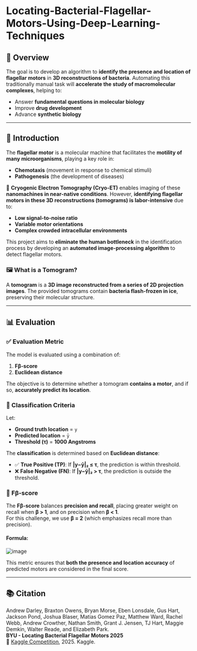 # Locating-Bacterial-Flagellar-Motors-Using-Deep-Learning-Techniques


## 📌 Overview
The goal is to develop an algorithm to **identify the presence and location of flagellar motors** in **3D reconstructions of bacteria**. Automating this traditionally manual task will **accelerate the study of macromolecular complexes**, helping to:
- Answer **fundamental questions in molecular biology**  
- Improve **drug development**  
- Advance **synthetic biology**  

---

## 🔬 Introduction
The **flagellar motor** is a molecular machine that facilitates the **motility of many microorganisms**, playing a key role in:
- **Chemotaxis** (movement in response to chemical stimuli)
- **Pathogenesis** (the development of diseases)

🚀 **Cryogenic Electron Tomography (Cryo-ET)** enables imaging of these **nanomachines in near-native conditions**. However, **identifying flagellar motors in these 3D reconstructions (tomograms) is labor-intensive** due to:
- **Low signal-to-noise ratio**  
- **Variable motor orientations**  
- **Complex crowded intracellular environments**  

This project aims to **eliminate the human bottleneck** in the identification process by developing an **automated image-processing algorithm** to detect flagellar motors.

### 🖼️ What is a Tomogram?
A **tomogram** is a **3D image reconstructed from a series of 2D projection images**. The provided tomograms contain **bacteria flash-frozen in ice**, preserving their molecular structure.  

---

## 📊 Evaluation

### ✅ Evaluation Metric
The model is evaluated using a combination of:
1. **Fβ-score**  
2. **Euclidean distance**  

The objective is to determine whether a tomogram **contains a motor**, and if so, **accurately predict its location**.

### 📏 Classification Criteria
Let:
- **Ground truth location** = `y`
- **Predicted location** = `ȳ`
- **Threshold (τ)** = **1000 Angstroms**

The **classification** is determined based on **Euclidean distance**:  
- ✅ **True Positive (TP)**: If **|y−ȳ|₂ ≤ τ**, the prediction is within threshold.  
- ❌ **False Negative (FN)**: If **|y−ȳ|₂ > τ**, the prediction is outside the threshold.  

### 📌 Fβ-score  
The **Fβ-score** balances **precision and recall**, placing greater weight on recall when **β > 1**, and on precision when **β < 1**.  
For this challenge, we use **β = 2** (which emphasizes recall more than precision).

#### Formula:
![image](https://github.com/user-attachments/assets/fd340703-3372-4218-89d3-f44242d6cd73)


This metric ensures that **both the presence and location accuracy** of predicted motors are considered in the final score.

---

## 📚 Citation
Andrew Darley, Braxton Owens, Bryan Morse, Eben Lonsdale, Gus Hart, Jackson Pond, Joshua Blaser, Matias Gomez Paz, Matthew Ward, Rachel Webb, Andrew Crowther, Nathan Smith, Grant J. Jensen, TJ Hart, Maggie Demkin, Walter Reade, and Elizabeth Park.  
**BYU - Locating Bacterial Flagellar Motors 2025**  
🔗 [Kaggle Competition](https://kaggle.com/competitions/byu-locating-bacterial-flagellar-motors-2025), 2025. Kaggle.
